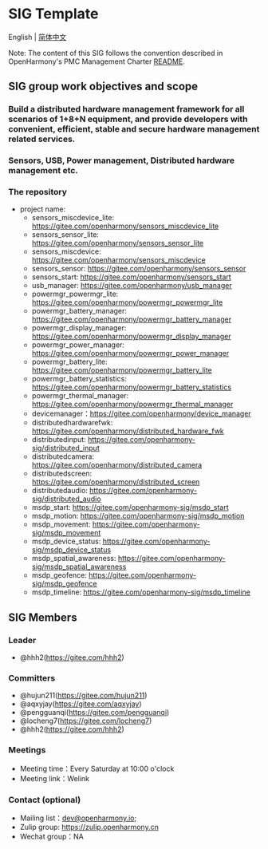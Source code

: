 # SIG Template
English | [简体中文](./sig-distributedhardwaremgr_cn.md)

Note: The content of this SIG follows the convention described in OpenHarmony's PMC Management Charter [README](/zh/pmc.md).

## SIG group work objectives and scope

### Build a distributed hardware management framework for all scenarios of 1+8+N equipment, and provide developers with convenient, efficient, stable and secure hardware management related services.

### Sensors, USB, Power management, Distributed hardware management etc.

### The repository 
- project name:
  - sensors_miscdevice_lite: https://gitee.com/openharmony/sensors_miscdevice_lite
  - sensors_sensor_lite: https://gitee.com/openharmony/sensors_sensor_lite
  - sensors_miscdevice: https://gitee.com/openharmony/sensors_miscdevice
  - sensors_sensor: https://gitee.com/openharmony/sensors_sensor
  - sensors_start: https://gitee.com/openharmony/sensors_start
  - usb_manager: https://gitee.com/openharmony/usb_manager
  - powermgr_powermgr_lite: https://gitee.com/openharmony/powermgr_powermgr_lite
  - powermgr_battery_manager: https://gitee.com/openharmony/powermgr_battery_manager
  - powermgr_display_manager: https://gitee.com/openharmony/powermgr_display_manager
  - powermgr_power_manager: https://gitee.com/openharmony/powermgr_power_manager
  - powermgr_battery_lite: https://gitee.com/openharmony/powermgr_battery_lite
  - powermgr_battery_statistics: https://gitee.com/openharmony/powermgr_battery_statistics
  - powermgr_thermal_manager: https://gitee.com/openharmony/powermgr_thermal_manager
  - devicemanager：https://gitee.com/openharmony/device_manager
  - distributedhardwarefwk: https://gitee.com/openharmony/distributed_hardware_fwk
  - distributedinput: https://gitee.com/openharmony-sig/distributed_input
  - distributedcamera: https://gitee.com/openharmony/distributed_camera
  - distributedscreen: https://gitee.com/openharmony/distributed_screen
  - distributedaudio: https://gitee.com/openharmony-sig/distributed_audio
  - msdp_start: https://gitee.com/openharmony-sig/msdp_start
  - msdp_motion: https://gitee.com/openharmony-sig/msdp_motion
  - msdp_movement: https://gitee.com/openharmony-sig/msdp_movement
  - msdp_device_status: https://gitee.com/openharmony-sig/msdp_device_status
  - msdp_spatial_awareness: https://gitee.com/openharmony-sig/msdp_spatial_awareness
  - msdp_geofence: https://gitee.com/openharmony-sig/msdp_geofence
  - msdp_timeline: https://gitee.com/openharmony-sig/msdp_timeline

## SIG Members

### Leader
- @hhh2(https://gitee.com/hhh2)

### Committers
- @hujun211(https://gitee.com/hujun211)
- @aqxyjay(https://gitee.com/aqxyjay)
- @pengguanqi(https://gitee.com/pengguanqi)
- @locheng7(https://gitee.com/locheng7)
- @hhh2(https://gitee.com/hhh2)

### Meetings
 - Meeting time：Every Saturday at 10:00 o'clock
 - Meeting link：Welink

### Contact (optional)
- Mailing list：dev@openharmony.io;
- Zulip group: https://zulip.openharmony.cn
- Wechat group：NA
